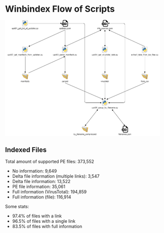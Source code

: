 # Winbindex Flow of Scripts

![winbindex-scripts-flow.png](winbindex-scripts-flow.png)

## Indexed Files

<!--FileStats-->
Total amount of supported PE files: 373,552

* No information: 9,649
* Delta file information (multiple links): 3,547
* Delta file information: 13,522
* PE file information: 35,061
* Full information (VirusTotal): 194,859
* Full information (file): 116,914

Some stats:

* 97.4% of files with a link
* 96.5% of files with a single link
* 83.5% of files with full information
<!--/FileStats-->
